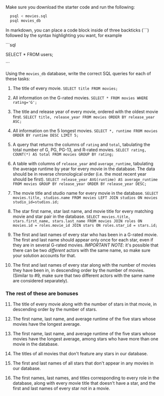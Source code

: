 Make sure you download the starter code and run the following:

```sh
  psql < movies.sql
  psql movies_db
```

In markdown, you can place a code block inside of three backticks (```) followed by the syntax highlighting you want, for example

\```sql

SELECT \* FROM users;

\```

Using the `movies_db` database, write the correct SQL queries for each of these tasks:

1.  The title of every movie. `SELECT title FROM movies;`


2.  All information on the G-rated movies. `SELECT * FROM movies WHERE rating='G';`

3.  The title and release year of every movie, ordered with the
    oldest movie first. `SELECT title, release_year FROM movies ORDER BY release_year ASC;`

4.  All information on the 5 longest movies. `SELECT *, runtime FROM movies ORDER BY runtime DESC LIMIT 5;`

5.  A query that returns the columns of `rating` and `total`, tabulating the
    total number of G, PG, PG-13, and R-rated movies. `SELECT rating, COUNT(*) AS total FROM movies GROUP BY rating;`

6.  A table with columns of `release_year` and `average_runtime`,
    tabulating the average runtime by year for every movie in the database. The data should be in reverse chronological order (i.e. the most recent year should be first). `SELECT release_year AVG(runtime) AS average_runtime FROM movies GROUP BY release_year ORDER BY release_year DESC;`

7.  The movie title and studio name for every movie in the
    database. `SELECT movies.title, studios.name FROM movies LEFT JOIN studios ON movies studio_id=studios.id;`

8.  The star first name, star last name, and movie title for every
    matching movie and star pair in the database. `SELECT movies.title, stars.first_name, stars.last_name FROM movies JOIN roles ON movies.id = roles.movie_id JOIN stars ON roles.star_id = stars.id;`

9.  The first and last names of every star who has been in a G-rated movie. The first and last name should appear only once for each star, even if they are in several G-rated movies. *IMPORTANT NOTE*: it's possible that there can be two *different* actors with the same name, so make sure your solution accounts for that.

10. The first and last names of every star along with the number
    of movies they have been in, in descending order by the number of movies. (Similar to #9, make sure
    that two different actors with the same name are considered separately).

### The rest of these are bonuses

11. The title of every movie along with the number of stars in
    that movie, in descending order by the number of stars.

12. The first name, last name, and average runtime of the five
    stars whose movies have the longest average.

13. The first name, last name, and average runtime of the five
    stars whose movies have the longest average, among stars who have more than one movie in the database.

14. The titles of all movies that don't feature any stars in our
    database.

15. The first and last names of all stars that don't appear in any movies in our database.

16. The first names, last names, and titles corresponding to every
    role in the database, along with every movie title that doesn't have a star, and the first and last names of every star not in a movie.
